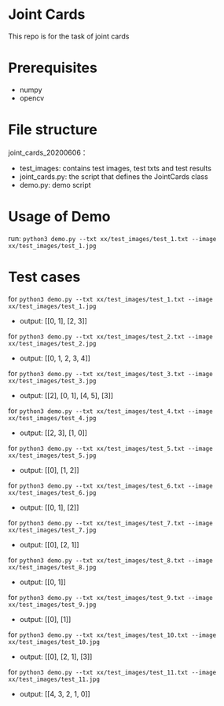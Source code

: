 # Joint Cards
This repo is for the task of joint cards

# Prerequisites
- numpy
- opencv

# File structure
joint_cards_20200606：
 - test_images: contains test images, test txts and test results
 - joint_cards.py: the script that defines the JointCards class
 - demo.py: demo script

# Usage of Demo
run:
`python3 demo.py --txt xx/test_images/test_1.txt --image xx/test_images/test_1.jpg`

# Test cases
for `python3 demo.py --txt xx/test_images/test_1.txt --image xx/test_images/test_1.jpg`
- output: [[0, 1], [2, 3]]

for `python3 demo.py --txt xx/test_images/test_2.txt --image xx/test_images/test_2.jpg`
- output: [[0, 1, 2, 3, 4]]

for `python3 demo.py --txt xx/test_images/test_3.txt --image xx/test_images/test_3.jpg`
- output: [[2], [0, 1], [4, 5], [3]]

for `python3 demo.py --txt xx/test_images/test_4.txt --image xx/test_images/test_4.jpg`
- output: [[2, 3], [1, 0]]

for `python3 demo.py --txt xx/test_images/test_5.txt --image xx/test_images/test_5.jpg`
- output: [[0], [1, 2]]

for `python3 demo.py --txt xx/test_images/test_6.txt --image xx/test_images/test_6.jpg`
- output: [[0, 1], [2]]

for `python3 demo.py --txt xx/test_images/test_7.txt --image xx/test_images/test_7.jpg`
- output: [[0], [2, 1]]

for `python3 demo.py --txt xx/test_images/test_8.txt --image xx/test_images/test_8.jpg`
- output: [[0, 1]]

for `python3 demo.py --txt xx/test_images/test_9.txt --image xx/test_images/test_9.jpg`
- output: [[0], [1]]

for `python3 demo.py --txt xx/test_images/test_10.txt --image xx/test_images/test_10.jpg`
- output: [[0], [2, 1], [3]]

for `python3 demo.py --txt xx/test_images/test_11.txt --image xx/test_images/test_11.jpg`
- output: [[4, 3, 2, 1, 0]]

